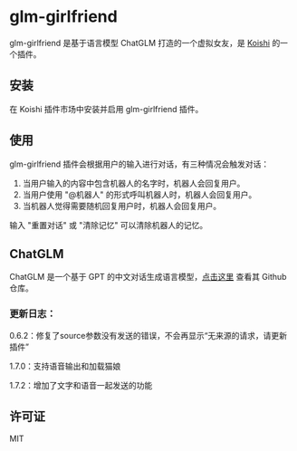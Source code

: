 # glm-girlfriend

glm-girlfriend 是基于语言模型 ChatGLM 打造的一个虚拟女友，是 [Koishi](https://github.com/koishijs) 的一个插件。

## 安装

在 Koishi 插件市场中安装并启用 glm-girlfriend 插件。

## 使用

glm-girlfriend 插件会根据用户的输入进行对话，有三种情况会触发对话：

1. 当用户输入的内容中包含机器人的名字时，机器人会回复用户。
2. 当用户使用 "@机器人" 的形式呼叫机器人时，机器人会回复用户。
3. 当机器人觉得需要随机回复用户时，机器人会回复用户。

输入 "重置对话" 或 "清除记忆" 可以清除机器人的记忆。

## ChatGLM

ChatGLM 是一个基于 GPT 的中文对话生成语言模型，[点击这里](https://github.com/THUDM/ChatGLM-6B) 查看其 Github 仓库。

### 更新日志：

0.6.2：修复了source参数没有发送的错误，不会再显示“无来源的请求，请更新插件”

1.7.0：支持语音输出和加载猫娘

1.7.2：增加了文字和语音一起发送的功能

## 许可证

MIT

